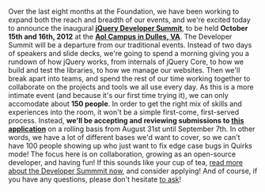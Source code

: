Over the last eight months at the Foundation, we have been working to
expand both the reach and breadth of our events, and we're excited today
to announce the inaugural **[jQuery Developer
Summit](http://events.jquery.org/2012/developer-summit/)**, to be held
**October 15th and 16th, 2012** at the **[Aol Campus in Dulles,
VA](http://goo.gl/maps/yiXa5)**. The Developer Summit will be a
departure from our traditional events. Instead of two days of speakers
and slide decks, we're going to spend a morning giving you a rundown of
how jQuery works, from internals of jQuery Core, to how we build and
test the libraries, to how we manage our websites. Then we'll break
apart into teams, and spend the rest of our time working together to
collaborate on the projects and tools we all use every day. As this is a
more intimate event (and because it's our first time trying it), we can
only accomodate about **150 people**. In order to get the right mix of
skills and experiences into the room, it won't be a simple first-come,
first-served process. Instead, **we'll be accepting and reviewing
submissions to [this application](http://bit.ly/jqdevsummitform)** on a
rolling basis from August 31st until September 7th. In other words, we
have a lot of different bases we'd want to cover, so we can't have 100
people showing up who just want to fix edge case bugs in Quirks mode!
The focus here is on collaboration, growing as an open-source developer,
and having fun! If this sounds like your cup of tea, [read more about
the Developer Summmit
now](http://events.jquery.org/2012/developer-summit/), and consider
applying! And of course, if you have any questions, please don't
hesitate [to ask](mailto:events@jquery.org)!
